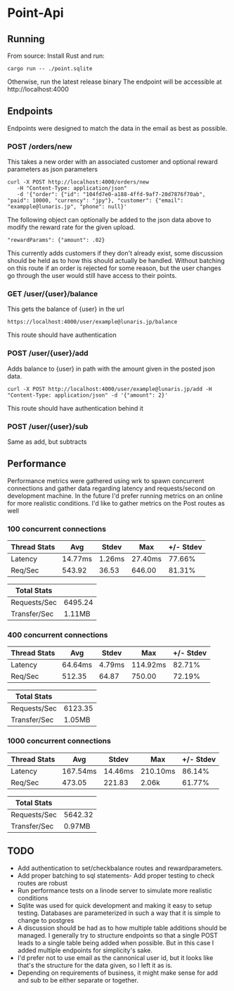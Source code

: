 # Point-Api
## Running
From source:
Install Rust and run:
```
cargo run -- ./point.sqlite
```

Otherwise, run the latest release binary
The endpoint will be accessible at http://localhost:4000

## Endpoints
Endpoints were designed to match the data in the email as best as possible.

### POST /orders/new
This takes a new order with an associated customer and optional reward parameters as json parameters
```
curl -X POST http://localhost:4000/orders/new
   -H "Content-Type: application/json"
   -d '{"order": {"id": "104fd7e0-a188-4ffd-9af7-20d7876f70ab", "paid": 10000, "currency": "jpy"}, "customer": {"email": "exampple@lunaris.jp", "phone": null}'
```
The following object can optionally be added to the json data above to modify the reward rate for the given upload.
```
"rewardParams": {"amount": .02}
```

This currently adds customers if they don't already exist, some discussion should be held as to how this should actually be handled.
Without batching on this route if an order is rejected for some reason, but the user changes go through the user would still have access to their points.

### GET /user/{user}/balance
This gets the balance of {user} in the url
```
https://localhost:4000/user/example@lunaris.jp/balance
```
This route should have authentication

### POST /user/{user}/add
Adds balance to {user} in path with the amount given in the posted json data.
```
curl -X POST http://localhost:4000/user/example@lunaris.jp/add -H "Content-Type: application/json" -d '{"amount": 2}'
```
This route should have authentication behind it
### POST /user/{user}/sub
Same as add, but subtracts

## Performance
Performance metrics were gathered using wrk to spawn concurrent connections and gather data regarding latency and requests/second on development machine.
In the future I'd prefer running metrics on an online for more realistic conditions.
I'd like to gather metrics on the Post routes as well 

### 100 concurrent connections
| Thread Stats       | Avg     | Stdev  | Max     | +/- Stdev |
|--------------------|---------|--------|---------|-----------|
| Latency            | 14.77ms | 1.26ms | 27.40ms | 77.66%    |
| Req/Sec            | 543.92  | 36.53  | 646.00  | 81.31%    |

| Total Stats        |         |
|--------------------|---------|
| Requests/Sec       | 6495.24 |
| Transfer/Sec       | 1.11MB  |

### 400 concurrent connections
| Thread Stats       | Avg     | Stdev  | Max     | +/- Stdev |
|--------------------|---------|--------|---------|-----------|
| Latency            | 64.64ms | 4.79ms | 114.92ms|   82.71%  |
| Req/Sec            | 512.35  |  64.87 |  750.00 |   72.19%  |

| Total Stats        |         |
|--------------------|---------|
| Requests/Sec       | 6123.35 |
| Transfer/Sec       | 1.05MB  |

### 1000 concurrent connections
| Thread Stats       | Avg     | Stdev  | Max     | +/- Stdev |
|--------------------|---------|--------|---------|-----------|
| Latency            |167.54ms | 14.46ms| 210.10ms|  86.14%   |
| Req/Sec            | 473.05  | 221.83 |   2.06k |  61.77%   |

| Total Stats        |         |
|--------------------|---------|
| Requests/Sec       |  5642.32|
| Transfer/Sec       | 0.97MB  |

## TODO
- Add authentication to set/checkbalance routes and rewardparameters.
- Add proper batching to sql statements- Add proper testing to check routes are robust
- Run performance tests on a linode server to simulate more realistic conditions
- Sqlite was used for quick development and making it easy to setup testing. Databases are parameterized in such a way that it is simple to change to postgres
- A discussion should be had as to how multiple table additions should be managed. I generally try to structure endpoints so that a single POST leads to a single table being added when possible. But in this case I added multiple endpoints for simplicity's sake.
- I'd prefer not to use email as the cannonical user id, but it looks like that's the structure for the data given, so I left it as is.
- Depending on requirements of business, it might make sense for add and sub to be either separate or together.
